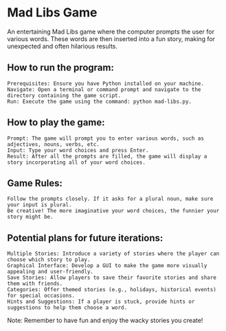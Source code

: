 
# Mad Libs Game

An entertaining Mad Libs game where the computer prompts the user for various words. These words are then inserted into a fun story, making for unexpected and often hilarious results.
## How to run the program:

    Prerequisites: Ensure you have Python installed on your machine.
    Navigate: Open a terminal or command prompt and navigate to the directory containing the game script.
    Run: Execute the game using the command: python mad-libs.py.

## How to play the game:

    Prompt: The game will prompt you to enter various words, such as adjectives, nouns, verbs, etc.
    Input: Type your word choices and press Enter.
    Result: After all the prompts are filled, the game will display a story incorporating all of your word choices.

## Game Rules:

    Follow the prompts closely. If it asks for a plural noun, make sure your input is plural.
    Be creative! The more imaginative your word choices, the funnier your story might be.

## Potential plans for future iterations:

    Multiple Stories: Introduce a variety of stories where the player can choose which story to play.
    Graphical Interface: Develop a GUI to make the game more visually appealing and user-friendly.
    Save Stories: Allow players to save their favorite stories and share them with friends.
    Categories: Offer themed stories (e.g., holidays, historical events) for special occasions.
    Hints and Suggestions: If a player is stuck, provide hints or suggestions to help them choose a word.

Note: Remember to have fun and enjoy the wacky stories you create!